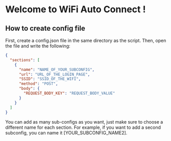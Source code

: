 # Welcome to WiFi Auto Connect !

## How to create config file
First, create a config.json file in the same directory as the script. Then, open the file and write the following:
```json
{
  "sections": [
    {
      "name": "NAME_OF_YOUR_SUBCONFIG",
      "url": "URL_OF_THE_LOGIN_PAGE",
      "SSID": "SSID_OF_THE_WIFI",
      "method": "POST",
      "body": {
        "REQUEST_BODY_KEY": "REQUEST_BODY_VALUE"
      }
    }
  ]
}
```
You can add as many sub-configs as you want, just make sure to choose a different name for each section. 
For example, if you want to add a second subconfig, you can name it [YOUR_SUBCONFIG_NAME2].